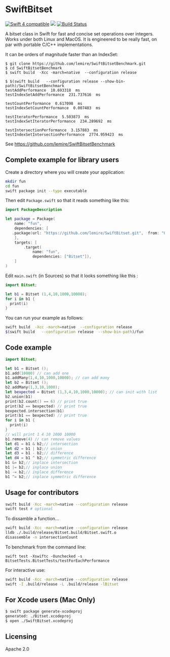 # SwiftBitset

<a href="https://developer.apple.com/swift"><img src="https://img.shields.io/badge/Swift4-compatible-green.svg?style=flat" alt="Swift 4 compatible" /></a>
<a href="https://github.com/apple/swift-package-manager"><img src="https://img.shields.io/badge/Swift%20Package%20Manager-compatible-brightgreen.svg"/></a>
[![Build Status](https://travis-ci.org/lemire/SwiftBitset.svg?branch=master)](https://travis-ci.org/lemire/SwiftBitset)

A bitset class in Swift for fast and concise set operations over integers. Works under both Linux and MacOS.
It is engineered to be really fast, on par with portable C/C++ implementations.

It can be orders of magnitude faster than an IndexSet:

```
$ git clone https://github.com/lemire/SwiftBitsetBenchmark.git
$ cd SwiftBitsetBenchmark
$ swift build  -Xcc -march=native  --configuration release

$ $(swift build   --configuration release --show-bin-path)/SwiftBitsetBenchmark
testAddPerformance  10.693318  ms
testIndexSetAddPerformance  231.737616  ms

testCountPerformance  0.617098  ms
testIndexSetCountPerformance  0.007483  ms

testIteratorPerformance  5.503873  ms
testIndexSetIteratorPerformance  234.289692  ms

testIntersectionPerformance  3.157883  ms
testIndexSetIntersectionPerformance  2774.959423  ms
```

See https://github.com/lemire/SwiftBitsetBenchmark

## Complete example for library users

Create a directory where you will create your application:

```bash
mkdir fun
cd fun
swift package init --type executable
```

Then edit ``Package.swift`` so that it reads something like this:


```swift
import PackageDescription

let package = Package(
    name: "fun",
    dependencies: [
   .package(url: "https://github.com/lemire/SwiftBitset.git",  from: "0.3.2")
    ],
    targets: [
        .target(
            name: "fun",
            dependencies: ["Bitset"]),
    ]
)
```

Edit ``main.swift`` (in Sources) so that it looks something like this :

```swift
import Bitset;

let b1 = Bitset (1,4,10,1000,10000);
for i in b1 {
  print(i)
}
```

You can run your example as follows:

```bash    
swift build  -Xcc -march=native  --configuration release
$(swift build   --configuration release  --show-bin-path)/fun
```


## Code example

```swift
import Bitset;

let b1 = Bitset ();
b1.add(10000) // can add one
b1.addMany(1,4,10,1000,10000); // can add many
let b2 = Bitset ();
b2.addMany(1,3,10,1000);
let bexpected = Bitset (1,3,4,10,1000,10000); // can init with list
b2.union(b1)
print(b2.count() == 6) // print true
print(b2 == bexpected) // print true
bexpected.intersection(b1)
print(b1 == bexpected) // print true
for i in b1 {
  print(i)
}
// will print 1 4 10 1000 10000
b1.remove(4) // can remove values
let d1 = b1 & b2;// intersection
let d2 = b1 | b2;// union
let d3 = b1 - b2;// difference
let d4 = b1 ^ b2;// symmetric difference
b1 &= b2;// inplace intersection
b1 |= b2;// inplace union
b1 -= b2;// inplace difference
b1 ^= b2;// inplace symmetric difference
```

## Usage for contributors

```bash
swift build -Xcc -march=native --configuration release
swift test # optional
```

To dissamble a function...

```bash
swift build -Xcc -march=native --configuration release
lldb ./.build/release/Bitset.build/Bitset.swift.o
disassemble -n intersectionCount
```

To benchmark from the command line:
```
swift test -Xswiftc -Ounchecked -s BitsetTests.BitsetTests/testForEachPerformance
```

For interactive use:
```bash
swift build -Xcc -march=native --configuration release
swift -I .build/release -L .build/release -lBitset
```

## For Xcode users (Mac Only)

```bash
$ swift package generate-xcodeproj
generated: ./Bitset.xcodeproj
$ open ./SwiftBitset.xcodeproj
```

## Licensing

Apache 2.0
